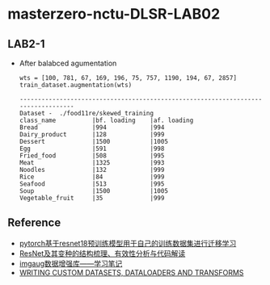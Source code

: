 masterzero-nctu-DLSR-LAB02
===
## LAB2-1
- After balabced agumentation
    ```python=
    wts = [100, 781, 67, 169, 196, 75, 757, 1190, 194, 67, 2857]
    train_dataset.augmentation(wts)
    ```
    ```
    ----------------------------------------------------------------------------------
    Dataset -  ./food11re/skewed_training
    class_name          |bf. loading    |af. loading    
    Bread               |994            |994            
    Dairy_product       |128            |999            
    Dessert             |1500           |1005           
    Egg                 |591            |998            
    Fried_food          |508            |995            
    Meat                |1325           |993            
    Noodles             |132            |999            
    Rice                |84             |999            
    Seafood             |513            |995            
    Soup                |1500           |1005           
    Vegetable_fruit     |35             |999  
    ```


## Reference
- [pytorch基于resnet18预训练模型用于自己的训练数据集进行迁移学习](https://blog.csdn.net/booklijian/article/details/107214762)
- [ResNet及其变种的结构梳理、有效性分析与代码解读](https://zhuanlan.zhihu.com/p/54289848)
- [imgaug数据增强库——学习笔记](https://blog.csdn.net/qq_38451119/article/details/82428612)
- [WRITING CUSTOM DATASETS, DATALOADERS AND TRANSFORMS](https://pytorch.org/tutorials/beginner/data_loading_tutorial.html)